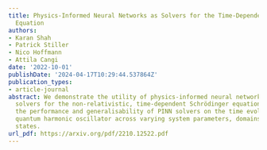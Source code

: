 ```yaml
---
title: Physics-Informed Neural Networks as Solvers for the Time-Dependent Schrödinger
  Equation
authors:
- Karan Shah
- Patrick Stiller
- Nico Hoffmann
- Attila Cangi
date: '2022-10-01'
publishDate: '2024-04-17T10:29:44.537864Z'
publication_types:
- article-journal
abstract: We demonstrate the utility of physics-informed neural networks (PINNs) as
  solvers for the non-relativistic, time-dependent Schrödinger equation. We study
  the performance and generalisability of PINN solvers on the time evolution of a
  quantum harmonic oscillator across varying system parameters, domains, and energy
  states.
url_pdf: https://arxiv.org/pdf/2210.12522.pdf
---
```

